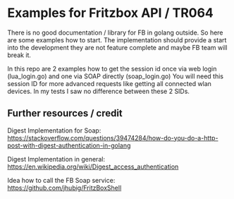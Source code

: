 # Examples for Fritzbox API / TR064

There is no good documentation / library for FB in golang outside. So here are some examples how to start.
The implementation should provide a start into the development they are not feature complete and maybe 
FB team will break it. 

In this repo are 2 examples how to get the session id once via web login (lua_login.go) and one via SOAP directly (soap_login.go)
You will need this session ID for more advanced requests like getting all connected wlan devices. In my tests I saw no 
difference between these 2 SIDs.

## Further resources / credit

Digest Implementation for Soap: https://stackoverflow.com/questions/39474284/how-do-you-do-a-http-post-with-digest-authentication-in-golang

Digest Implementation in general: https://en.wikipedia.org/wiki/Digest_access_authentication

Idea how to call the FB Soap service: https://github.com/jhubig/FritzBoxShell
